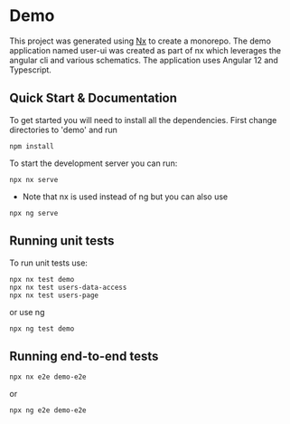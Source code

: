# Demo
This project was generated using [Nx](https://nx.dev) to create a monorepo. The demo application
named user-ui was created as part of nx which leverages the angular cli and various schematics. The 
application uses Angular 12 and Typescript. 

## Quick Start & Documentation
To get started you will need to install all the dependencies. First change directories
to 'demo' and run
```shell
npm install
```

To start the development server you can run: 
```shell
npx nx serve
```

* Note that nx is used instead of ng but you can also use 
```shell
npx ng serve
```

## Running unit tests
To run unit tests use:
```shell
npx nx test demo
npx nx test users-data-access
npx nx test users-page
```
or use ng
```shell
npx ng test demo
```

## Running end-to-end tests
```shell
npx nx e2e demo-e2e
```
or
```shell
npx ng e2e demo-e2e
```
